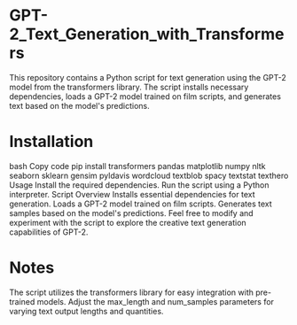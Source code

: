 # GPT-2_Text_Generation_with_Transformers

This repository contains a Python script for text generation using the GPT-2 model from the transformers library. The script installs necessary dependencies, loads a GPT-2 model trained on film scripts, and generates text based on the model's predictions.


# Installation

bash
Copy code
pip install transformers pandas matplotlib numpy nltk seaborn sklearn gensim pyldavis wordcloud textblob spacy textstat texthero
Usage
Install the required dependencies.
Run the script using a Python interpreter.
Script Overview
Installs essential dependencies for text generation.
Loads a GPT-2 model trained on film scripts.
Generates text samples based on the model's predictions.
Feel free to modify and experiment with the script to explore the creative text generation capabilities of GPT-2.

# Notes

The script utilizes the transformers library for easy integration with pre-trained models.
Adjust the max_length and num_samples parameters for varying text output lengths and quantities.
